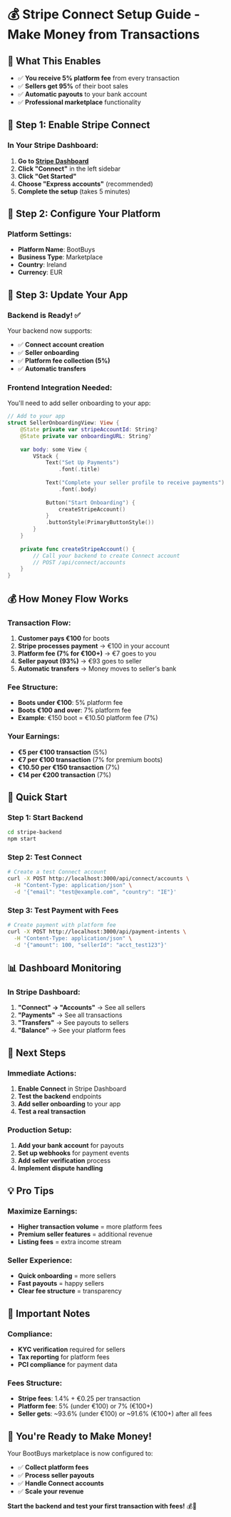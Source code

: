 # 💰 Stripe Connect Setup Guide - Make Money from Transactions

## 🎯 **What This Enables**
- ✅ **You receive 5% platform fee** from every transaction
- ✅ **Sellers get 95%** of their boot sales
- ✅ **Automatic payouts** to your bank account
- ✅ **Professional marketplace** functionality

## 🔧 **Step 1: Enable Stripe Connect**

### **In Your Stripe Dashboard:**
1. **Go to [Stripe Dashboard](https://dashboard.stripe.com)**
2. **Click "Connect"** in the left sidebar
3. **Click "Get Started"**
4. **Choose "Express accounts"** (recommended)
5. **Complete the setup** (takes 5 minutes)

## 🔧 **Step 2: Configure Your Platform**

### **Platform Settings:**
- **Platform Name**: BootBuys
- **Business Type**: Marketplace
- **Country**: Ireland
- **Currency**: EUR

## 🔧 **Step 3: Update Your App**

### **Backend is Ready!** ✅
Your backend now supports:
- ✅ **Connect account creation**
- ✅ **Seller onboarding**
- ✅ **Platform fee collection (5%)**
- ✅ **Automatic transfers**

### **Frontend Integration Needed:**
You'll need to add seller onboarding to your app:

```swift
// Add to your app
struct SellerOnboardingView: View {
    @State private var stripeAccountId: String?
    @State private var onboardingURL: String?
    
    var body: some View {
        VStack {
            Text("Set Up Payments")
                .font(.title)
            
            Text("Complete your seller profile to receive payments")
                .font(.body)
            
            Button("Start Onboarding") {
                createStripeAccount()
            }
            .buttonStyle(PrimaryButtonStyle())
        }
    }
    
    private func createStripeAccount() {
        // Call your backend to create Connect account
        // POST /api/connect/accounts
    }
}
```

## 💰 **How Money Flow Works**

### **Transaction Flow:**
1. **Customer pays €100** for boots
2. **Stripe processes payment** → €100 in your account
3. **Platform fee (7% for €100+)** → €7 goes to you
4. **Seller payout (93%)** → €93 goes to seller
5. **Automatic transfers** → Money moves to seller's bank

### **Fee Structure:**
- **Boots under €100**: 5% platform fee
- **Boots €100 and over**: 7% platform fee
- **Example**: €150 boot = €10.50 platform fee (7%)

### **Your Earnings:**
- **€5 per €100 transaction** (5%)
- **€7 per €100 transaction** (7% for premium boots)
- **€10.50 per €150 transaction** (7%)
- **€14 per €200 transaction** (7%)

## 🚀 **Quick Start**

### **Step 1: Start Backend**
```bash
cd stripe-backend
npm start
```

### **Step 2: Test Connect**
```bash
# Create a test Connect account
curl -X POST http://localhost:3000/api/connect/accounts \
  -H "Content-Type: application/json" \
  -d '{"email": "test@example.com", "country": "IE"}'
```

### **Step 3: Test Payment with Fees**
```bash
# Create payment with platform fee
curl -X POST http://localhost:3000/api/payment-intents \
  -H "Content-Type: application/json" \
  -d '{"amount": 100, "sellerId": "acct_test123"}'
```

## 📊 **Dashboard Monitoring**

### **In Stripe Dashboard:**
1. **"Connect" → "Accounts"** → See all sellers
2. **"Payments"** → See all transactions
3. **"Transfers"** → See payouts to sellers
4. **"Balance"** → See your platform fees

## 🎯 **Next Steps**

### **Immediate Actions:**
1. **Enable Connect** in Stripe Dashboard
2. **Test the backend** endpoints
3. **Add seller onboarding** to your app
4. **Test a real transaction**

### **Production Setup:**
1. **Add your bank account** for payouts
2. **Set up webhooks** for payment events
3. **Add seller verification** process
4. **Implement dispute handling**

## 💡 **Pro Tips**

### **Maximize Earnings:**
- **Higher transaction volume** = more platform fees
- **Premium seller features** = additional revenue
- **Listing fees** = extra income stream

### **Seller Experience:**
- **Quick onboarding** = more sellers
- **Fast payouts** = happy sellers
- **Clear fee structure** = transparency

## 🚨 **Important Notes**

### **Compliance:**
- **KYC verification** required for sellers
- **Tax reporting** for platform fees
- **PCI compliance** for payment data

### **Fees Structure:**
- **Stripe fees**: 1.4% + €0.25 per transaction
- **Platform fee**: 5% (under €100) or 7% (€100+)
- **Seller gets**: ~93.6% (under €100) or ~91.6% (€100+) after all fees

## 🎉 **You're Ready to Make Money!**

Your BootBuys marketplace is now configured to:
- ✅ **Collect platform fees**
- ✅ **Process seller payouts**
- ✅ **Handle Connect accounts**
- ✅ **Scale your revenue**

**Start the backend and test your first transaction with fees!** 💰🚀
